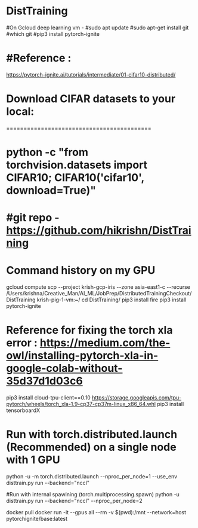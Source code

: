 # DistTraining
#On Gcloud deep learning vm -
#sudo apt update
#sudo apt-get install git
#which git
#pip3 install pytorch-ignite

#Reference : 
============
https://pytorch-ignite.ai/tutorials/intermediate/01-cifar10-distributed/

# Download CIFAR datasets to your local:
==========================================
# python -c "from torchvision.datasets import CIFAR10; CIFAR10('cifar10', download=True)"   

#git repo - https://github.com/hikrishn/DistTraining 
==================================================
Command history on my GPU
==========================
gcloud compute scp --project krish-gcp-iris --zone asia-east1-c --recurse /Users/krishna/Creative_Man/AI_ML/JobPrep/DistributedTrainingCheckout/DistTraining krish-pig-1-vm:~/
cd DistTraining/
pip3 install fire
pip3 install pytorch-ignite
# Reference for fixing the torch xla error : https://medium.com/the-owl/installing-pytorch-xla-in-google-colab-without-35d37d1d03c6
pip3 install cloud-tpu-client==0.10 https://storage.googleapis.com/tpu-pytorch/wheels/torch_xla-1.9-cp37-cp37m-linux_x86_64.whl
pip3 install tensorboardX
# Run with torch.distributed.launch (Recommended) on a single node with 1 GPU
python -u -m torch.distributed.launch --nproc_per_node=1 --use_env disttrain.py run --backend="nccl"

#Run with internal spawining (torch.multiprocessing.spawn)
python -u disttrain.py run --backend="nccl" --nproc_per_node=2



docker pull 
docker run -it --gpus all --rm -v $(pwd):/mnt --network=host pytorchignite/base:latest